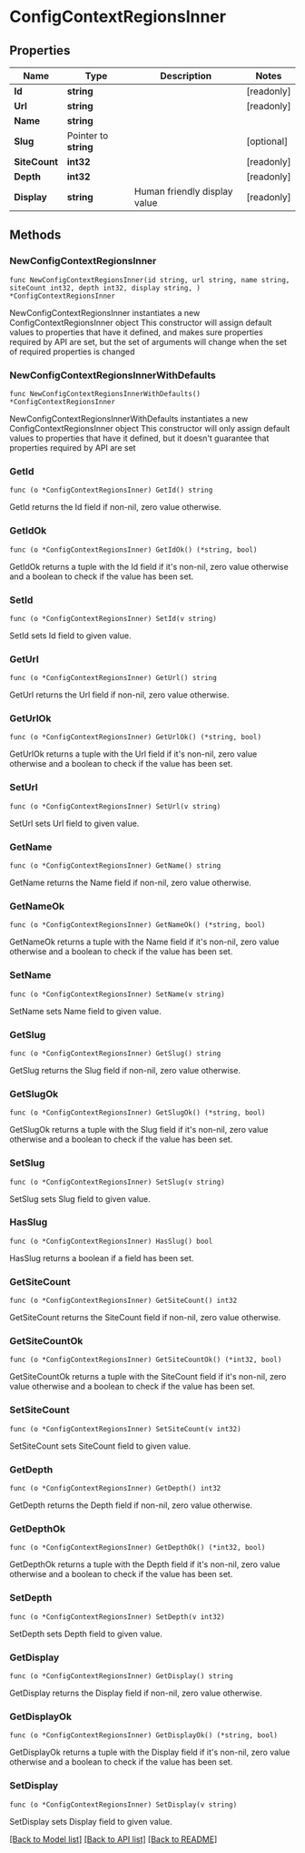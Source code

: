 # ConfigContextRegionsInner

## Properties

Name | Type | Description | Notes
------------ | ------------- | ------------- | -------------
**Id** | **string** |  | [readonly] 
**Url** | **string** |  | [readonly] 
**Name** | **string** |  | 
**Slug** | Pointer to **string** |  | [optional] 
**SiteCount** | **int32** |  | [readonly] 
**Depth** | **int32** |  | [readonly] 
**Display** | **string** | Human friendly display value | [readonly] 

## Methods

### NewConfigContextRegionsInner

`func NewConfigContextRegionsInner(id string, url string, name string, siteCount int32, depth int32, display string, ) *ConfigContextRegionsInner`

NewConfigContextRegionsInner instantiates a new ConfigContextRegionsInner object
This constructor will assign default values to properties that have it defined,
and makes sure properties required by API are set, but the set of arguments
will change when the set of required properties is changed

### NewConfigContextRegionsInnerWithDefaults

`func NewConfigContextRegionsInnerWithDefaults() *ConfigContextRegionsInner`

NewConfigContextRegionsInnerWithDefaults instantiates a new ConfigContextRegionsInner object
This constructor will only assign default values to properties that have it defined,
but it doesn't guarantee that properties required by API are set

### GetId

`func (o *ConfigContextRegionsInner) GetId() string`

GetId returns the Id field if non-nil, zero value otherwise.

### GetIdOk

`func (o *ConfigContextRegionsInner) GetIdOk() (*string, bool)`

GetIdOk returns a tuple with the Id field if it's non-nil, zero value otherwise
and a boolean to check if the value has been set.

### SetId

`func (o *ConfigContextRegionsInner) SetId(v string)`

SetId sets Id field to given value.


### GetUrl

`func (o *ConfigContextRegionsInner) GetUrl() string`

GetUrl returns the Url field if non-nil, zero value otherwise.

### GetUrlOk

`func (o *ConfigContextRegionsInner) GetUrlOk() (*string, bool)`

GetUrlOk returns a tuple with the Url field if it's non-nil, zero value otherwise
and a boolean to check if the value has been set.

### SetUrl

`func (o *ConfigContextRegionsInner) SetUrl(v string)`

SetUrl sets Url field to given value.


### GetName

`func (o *ConfigContextRegionsInner) GetName() string`

GetName returns the Name field if non-nil, zero value otherwise.

### GetNameOk

`func (o *ConfigContextRegionsInner) GetNameOk() (*string, bool)`

GetNameOk returns a tuple with the Name field if it's non-nil, zero value otherwise
and a boolean to check if the value has been set.

### SetName

`func (o *ConfigContextRegionsInner) SetName(v string)`

SetName sets Name field to given value.


### GetSlug

`func (o *ConfigContextRegionsInner) GetSlug() string`

GetSlug returns the Slug field if non-nil, zero value otherwise.

### GetSlugOk

`func (o *ConfigContextRegionsInner) GetSlugOk() (*string, bool)`

GetSlugOk returns a tuple with the Slug field if it's non-nil, zero value otherwise
and a boolean to check if the value has been set.

### SetSlug

`func (o *ConfigContextRegionsInner) SetSlug(v string)`

SetSlug sets Slug field to given value.

### HasSlug

`func (o *ConfigContextRegionsInner) HasSlug() bool`

HasSlug returns a boolean if a field has been set.

### GetSiteCount

`func (o *ConfigContextRegionsInner) GetSiteCount() int32`

GetSiteCount returns the SiteCount field if non-nil, zero value otherwise.

### GetSiteCountOk

`func (o *ConfigContextRegionsInner) GetSiteCountOk() (*int32, bool)`

GetSiteCountOk returns a tuple with the SiteCount field if it's non-nil, zero value otherwise
and a boolean to check if the value has been set.

### SetSiteCount

`func (o *ConfigContextRegionsInner) SetSiteCount(v int32)`

SetSiteCount sets SiteCount field to given value.


### GetDepth

`func (o *ConfigContextRegionsInner) GetDepth() int32`

GetDepth returns the Depth field if non-nil, zero value otherwise.

### GetDepthOk

`func (o *ConfigContextRegionsInner) GetDepthOk() (*int32, bool)`

GetDepthOk returns a tuple with the Depth field if it's non-nil, zero value otherwise
and a boolean to check if the value has been set.

### SetDepth

`func (o *ConfigContextRegionsInner) SetDepth(v int32)`

SetDepth sets Depth field to given value.


### GetDisplay

`func (o *ConfigContextRegionsInner) GetDisplay() string`

GetDisplay returns the Display field if non-nil, zero value otherwise.

### GetDisplayOk

`func (o *ConfigContextRegionsInner) GetDisplayOk() (*string, bool)`

GetDisplayOk returns a tuple with the Display field if it's non-nil, zero value otherwise
and a boolean to check if the value has been set.

### SetDisplay

`func (o *ConfigContextRegionsInner) SetDisplay(v string)`

SetDisplay sets Display field to given value.



[[Back to Model list]](../README.md#documentation-for-models) [[Back to API list]](../README.md#documentation-for-api-endpoints) [[Back to README]](../README.md)


